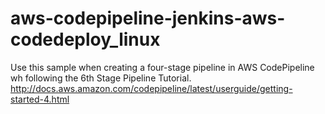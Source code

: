 # aws-codepipeline-jenkins-aws-codedeploy_linux
Use this sample when creating a four-stage pipeline in AWS CodePipeline wh following the 6th Stage Pipeline Tutorial. http://docs.aws.amazon.com/codepipeline/latest/userguide/getting-started-4.html

